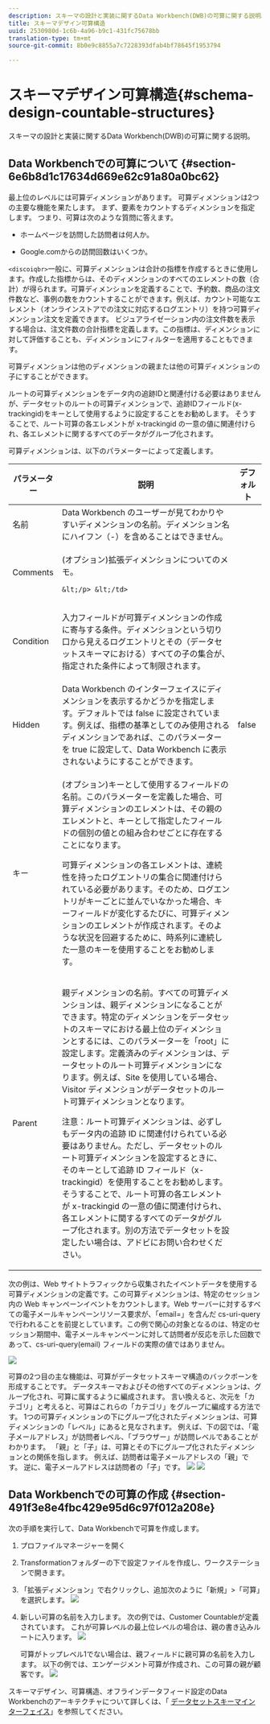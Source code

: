 ```yaml
---
description: スキーマの設計と実装に関するData Workbench(DWB)の可算に関する説明。
title: スキーマデザイン可算構造
uuid: 2530980d-1c6b-4a96-b9c1-431fc75678bb
translation-type: tm+mt
source-git-commit: 8b0e9c8855a7c7228393dfab4bf78645f1953794

---
```



# スキーマデザイン可算構造{#schema-design-countable-structures}

スキーマの設計と実装に関するData Workbench(DWB)の可算に関する説明。

## Data Workbenchでの可算について {#section-6e6b8d1c17634d669e62c91a80a0bc62}

最上位のレベルには可算ディメンションがあります。 可算ディメンションは2つの主要な機能を果たします。 まず、要素をカウントするディメンションを指定します。 つまり、可算は次のような質問に答えます。

* ホームページを訪問した訪問者は何人か。

* Google.comからの訪問回数はいくつか。

`<discoiqbr>`一般に、可算ディメンションは合計の指標を作成するときに使用します。作成した指標からは、そのディメンションのすべてのエレメントの数（合計）が得られます。可算ディメンションを定義することで、予約数、商品の注文件数など、事例の数をカウントすることができます。例えば、カウント可能なエレメント（オンラインストアでの注文に対応するログエントリ）を持つ可算ディメンション注文を定義できます。 ビジュアライゼーション内の注文件数を表示する場合は、注文件数の合計指標を定義します。この指標は、ディメンションに対して評価することも、ディメンションにフィルターを適用することもできます。

可算ディメンションは他のディメンションの親または他の可算ディメンションの子にすることができます。

ルートの可算ディメンションをデータ内の追跡IDと関連付ける必要はありませんが、データセットのルートの可算ディメンションで、追跡IDフィールド(x-trackingid)をキーとして使用するように設定することをお勧めします。 そうすることで、ルート可算の各エレメントが x-trackingid の一意の値に関連付けられ、各エレメントに関するすべてのデータがグループ化されます。

可算ディメンションは、以下のパラメーターによって定義します。

<table id="table_5E00B72CFDD645368ADCC25AB9B5E53D"> 
 <thead> 
  <tr> 
   <th colname="col1" class="entry"> パラメーター </th> 
   <th colname="col2" class="entry"> 説明 </th> 
   <th colname="col3" class="entry"> デフォルト </th> 
  </tr>
 </thead>
 <tbody> 
  <tr> 
   <td colname="col1"> 名前 </td> 
   <td colname="col2"> Data Workbench のユーザーが見てわかりやすいディメンションの名前。ディメンション名にハイフン（-）を含めることはできません。 </td> 
   <td colname="col3"> </td> 
  </tr> 
  <tr> 
   <td colname="col1"> <p>Comments </p> </td> 
   <td colname="col2"> <p>(オプション)拡張ディメンションについてのメモ。

    &lt;/p> &lt;/td>
<td colname="col3"> </td> 
  </tr> 
  <tr> 
   <td colname="col1"> <p>Condition </p> </td> 
   <td colname="col2"> <p>入力フィールドが可算ディメンションの作成に寄与する条件。ディメンションという切り口から見えるログエントリとその（データセットスキーマにおける）すべての子の集合が、指定された条件によって制限されます。 </p> </td> 
   <td colname="col3"> </td> 
  </tr> 
  <tr> 
   <td colname="col1"> Hidden </td> 
   <td colname="col2"> Data Workbench のインターフェイスにディメンションを表示するかどうかを指定します。デフォルトでは false に設定されています。例えば、指標の基準としてのみ使用されるディメンションであれば、このパラメーターを true に設定して、Data Workbench に表示されないようにすることができます。 </td> 
   <td colname="col3"> false </td> 
  </tr> 
  <tr> 
   <td colname="col1"> キー </td> 
   <td colname="col2"> <p>(オプション)キーとして使用するフィールドの名前。このパラメーターを定義した場合、可算ディメンションのエレメントは、その親のエレメントと、キーとして指定したフィールドの個別の値との組み合わせごとに存在することになります。 </p> <p>可算ディメンションの各エレメントは、連続性を持ったログエントリの集合に関連付けられている必要があります。そのため、ログエントリがキーごとに並んでいなかった場合、キーフィールドが変化するたびに、可算ディメンションのエレメントが作成されます。そのような状況を回避するために、時系列に連続した一意のキーを使用することをお勧めします。 </p> </td> 
   <td colname="col3"> </td> 
  </tr> 
  <tr> 
   <td colname="col1"> Parent </td> 
   <td colname="col2"> <p> 親ディメンションの名前。すべての可算ディメンションは、親ディメンションになることができます。特定のディメンションをデータセットのスキーマにおける最上位のディメンションとするには、このパラメーターを「root」に設定します。定義済みのディメンションは、データセットのルート可算ディメンションになります。例えば、Site を使用している場合、Visitor ディメンションがデータセットのルート可算ディメンションとなります。 </p> <p>注意：ルート可算ディメンションは、必ずしもデータ内の追跡 ID に関連付けられている必要はありません。ただし、データセットのルート可算ディメンションを設定するときに、そのキーとして追跡 ID フィールド（x-trackingid）を使用することをお勧めします。そうすることで、ルート可算の各エレメントが x-trackingid の一意の値に関連付けられ、各エレメントに関するすべてのデータがグループ化されます。別の方法でデータセットを設定したい場合は、アドビにお問い合わせください。 </p> </td> 
   <td colname="col3"> </td> 
  </tr> 
 </tbody> 
</table>

次の例は、Web サイトトラフィックから収集されたイベントデータを使用する可算ディメンションの定義です。この可算ディメンションは、特定のセッション内の Web キャンペーンイベントをカウントします。Web サーバーに対するすべての電子メールキャンペーンリソース要求が、「email=」を含んだ cs-uri-query で行われることを前提としています。この例で関心の対象となるのは、特定のセッション期間中、電子メールキャンペーンに対して訪問者が反応を示した回数であって、cs-uri-query(email) フィールドの実際の値ではありません。

![](assets/dwb_impl_arch_1.png)

可算の2つ目の主な機能は、可算がデータセットスキーマ構造のバックボーンを形成することです。 データスキーマおよびその他すべてのディメンションは、グループ化され、可算に属するように編成されます。 言い換えると、次元を「カテゴリ」と考えると、可算はこれらの「カテゴリ」をグループに編成する方法です。
1つの可算ディメンションの下にグループ化されたディメンションは、可算ディメンションの「レベル」にあると見なされます。 例えば、下の図では、「電子メールアドレス」が訪問者レベル、「ブラウザー」が訪問レベルであることがわかります。 「親」と「子」は、可算とその下にグループ化されたディメンションとの関係を指します。 例えば、訪問者は電子メールアドレスの「親」です。 逆に、電子メールアドレスは訪問者の「子」です。 ![](assets/dwb_impl_arch_2.png) ![](assets/dwb_impl_arch_3.png)

## Data Workbenchでの可算の作成 {#section-491f3e8e4fbc429e95d6c97f012a208e}

次の手順を実行して、Data Workbenchで可算を作成します。

1. プロファイルマネージャーを開く
1. Transformationフォルダーの下で設定ファイルを作成し、ワークステーションで開きます。
1. 「拡張ディメンション」で右クリックし、追加次のように「新規」>「可算」を選択します。 ![](assets/dwb_impl_arch_4.png)

1. 新しい可算の名前を入力します。 次の例では、Customer Countableが定義されています。 これが可算レベルの最上位レベルの場合は、親の書き込みルートに入ります。 ![](assets/dwb_impl_arch_5.png)

   可算がトップレベル1でない場合は、親フィールドに親可算の名前を入力します。 以下の例では、エンゲージメント可算が作成され、この可算の親が顧客です。 ![](assets/dwb_impl_arch_5.png)

スキーマデザイン、可算構造、オフラインデータフィード設定のData Workbenchのアーキテクチャについて詳しくは、「 [データセットスキーマインターフェイス](https://docs.adobe.com/content/help/en/data-workbench/using/client/admin-ui/c-dtst-sch-intrf.html)」を参照してください。
